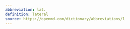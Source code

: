 ```yaml
---
abbreviation: lat.
definition: lateral
source: https://openmd.com/dictionary/abbreviations/l
---
```

